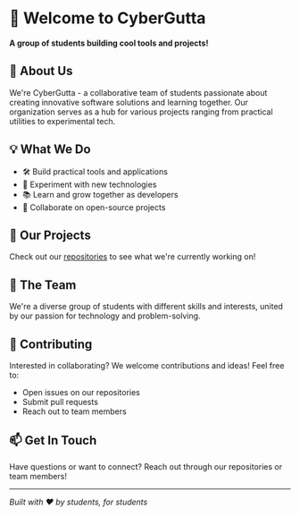 # 👋 Welcome to CyberGutta

**A group of students building cool tools and projects!**

## 🚀 About Us

We're CyberGutta - a collaborative team of students passionate about creating innovative software solutions and learning together. Our organization serves as a hub for various projects ranging from practical utilities to experimental tech.

## 💡 What We Do

- 🛠️ Build practical tools and applications
- 🧪 Experiment with new technologies
- 📚 Learn and grow together as developers
- 🤝 Collaborate on open-source projects

## 🌟 Our Projects

Check out our [repositories](https://github.com/orgs/CyberGutta/repositories) to see what we're currently working on!

## 👥 The Team

We're a diverse group of students with different skills and interests, united by our passion for technology and problem-solving.

## 🤝 Contributing

Interested in collaborating? We welcome contributions and ideas! Feel free to:
- Open issues on our repositories
- Submit pull requests
- Reach out to team members

## 📫 Get In Touch

Have questions or want to connect? Reach out through our repositories or team members!

---

*Built with ❤️ by students, for students*
